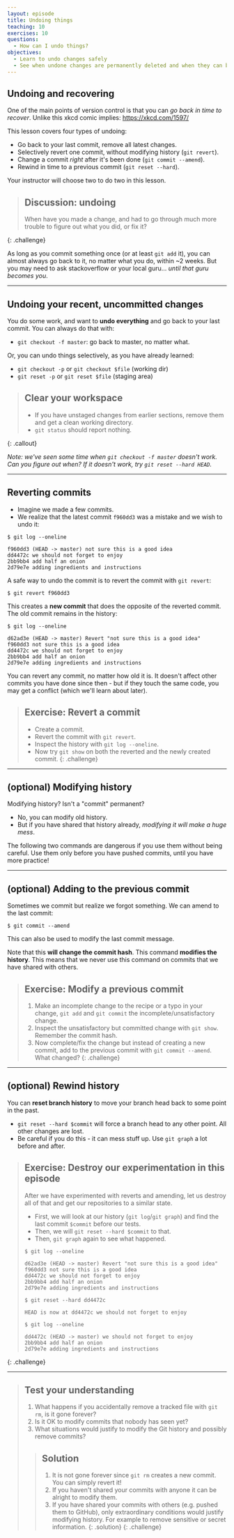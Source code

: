 ```yaml
---
layout: episode
title: Undoing things
teaching: 10
exercises: 10
questions:
  - How can I undo things?
objectives:
  - Learn to undo changes safely
  - See when undone changes are permanently deleted and when they can be retrieved
---
```


## Undoing and recovering

One of the main points of version control is that you can *go back in
time to recover*.  Unlike this xkcd comic implies: <https://xkcd.com/1597/>

This lesson covers four types of undoing:

- Go back to your last commit, remove all latest changes.
- Selectively revert one commit, without modifying history (`git revert`).
- Change a commit *right* after it's been done (`git commit --amend`).
- Rewind in time to a previous commit (`git reset --hard`).

Your instructor will choose two to do two in this lesson.

> ## Discussion: undoing
>
> When have you made a change, and had to go through much more trouble
> to figure out what you did, or fix it?
>
{: .challenge}

As long as you commit something once (or at least `git add` it), you
can almost always go back to it, no matter what you do, within ~2
weeks.  But you may need to ask stackoverflow or your local
guru... *until that guru becomes you*.



---

## Undoing your recent, uncommitted changes

You do some work, and want to **undo everything** and go back to your
last commit.  You can always do that with:

* `git checkout -f master`: go back to master, no
  matter what.

Or, you can undo things selectively, as you have already learned:

* `git checkout -p` or `git checkout $file` (working dir)
* `git reset -p` or `git reset $file` (staging area)

> ## Clear your workspace
>
> - If you have unstaged changes from earlier sections, remove them
>   and get a clean working directory.
> - `git status` should report nothing.
>
{: .callout}

*Note: we've seen some time when `git checkout -f master` doesn't
work.  Can you figure out when?  If it doesn't work, try `git reset
--hard HEAD`.*



---

## Reverting commits

- Imagine we made a few commits.
- We realize that the latest commit `f960dd3` was a mistake and we wish to undo it:

```
$ git log --oneline

f960dd3 (HEAD -> master) not sure this is a good idea
dd4472c we should not forget to enjoy
2bb9bb4 add half an onion
2d79e7e adding ingredients and instructions
```

A safe way to undo the commit is to revert the commit with `git revert`:

```
$ git revert f960dd3
```

This creates a **new commit** that does the opposite of the reverted commit.
The old commit remains in the history:

```
$ git log --oneline

d62ad3e (HEAD -> master) Revert "not sure this is a good idea"
f960dd3 not sure this is a good idea
dd4472c we should not forget to enjoy
2bb9bb4 add half an onion
2d79e7e adding ingredients and instructions
```

You can revert any commit, no matter how old it is.  It doesn't affect
other commits you have done since then - but if they touch the same
code, you may get a conflict (which we'll learn about later).

> ## Exercise: Revert a commit
>
> - Create a commit.
> - Revert the commit with `git revert`.
> - Inspect the history with `git log --oneline`.
> - Now try `git show` on both the reverted and the newly created commit.
{: .challenge}



---

## (optional) Modifying history

Modifying history?  Isn't a "commit" permanent?

- No, you can modify old history.
- But if you have shared that history already, *modifying it will make
  a huge mess*.

The following two commands are dangerous if you use them without
being careful.  Use them only before you have pushed commits, until
you have more practice!



---

## (optional) Adding to the previous commit

Sometimes we commit but realize we forgot something.
We can amend to the last commit:

```shell
$ git commit --amend
```

This can also be used to modify the last commit message.

Note that this **will change the commit hash**. This command **modifies the history**.
This means that we never use this command on commits that we have shared with others.

> ## Exercise: Modify a previous commit
>
> 1. Make an incomplete change to the recipe or a typo in your change, `git add` and `git commit` the incomplete/unsatisfactory change.
> 2. Inspect the unsatisfactory but committed change with `git show`.  Remember the commit hash.
> 3. Now complete/fix the change but instead of creating a new commit, add to the previous commit with `git commit --amend`.  What changed?
{: .challenge}



---

## (optional) Rewind history

You can **reset branch history** to move your branch head back to some
point in the past.

* `git reset --hard $commit` will force a branch head to any other point.  All
  other changes are lost.
* Be careful if you do this - it can mess stuff up.  Use `git graph` a
  lot before and after.

> ## Exercise: Destroy our experimentation in this episode
>
> After we have experimented with reverts and amending, let us destroy
> all of that and get our repositories to a similar state.
>
> - First, we will look at our history (`git log`/`git graph`) and
>   find the last commit `$commit` before our tests.
> - Then, we will `git reset --hard $commit` to that.
> - Then, `git graph` again to see what happened.
>
> ```
> $ git log --oneline
>
> d62ad3e (HEAD -> master) Revert "not sure this is a good idea"
> f960dd3 not sure this is a good idea
> dd4472c we should not forget to enjoy
> 2bb9bb4 add half an onion
> 2d79e7e adding ingredients and instructions
>
> $ git reset --hard dd4472c
>
> HEAD is now at dd4472c we should not forget to enjoy
>
> $ git log --oneline
>
> dd4472c (HEAD -> master) we should not forget to enjoy
> 2bb9bb4 add half an onion
> 2d79e7e adding ingredients and instructions
> ```
>
{: .challenge}

---

> ## Test your understanding
>
> 1. What happens if you accidentally remove a tracked file with `git rm`, is it gone forever?
> 2. Is it OK to modify commits that nobody has seen yet?
> 3. What situations would justify to modify the Git history and possibly remove commits?
>
> > ## Solution
> >
> > 1. It is not gone forever since `git rm` creates a new commit. You can simply revert it!
> > 2. If you haven't shared your commits with anyone it can be alright to modify them.
> > 3. If you have shared your commits with others (e.g. pushed them to GitHub), only extraordinary
> >    conditions would justify modifying history. For example to remove sensitive or secret information.
> {: .solution}
{: .challenge}
